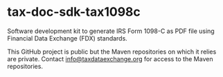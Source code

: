 # tax-doc-sdk-tax1098c

Software development kit to generate IRS Form 1098-C as PDF file using Financial Data Exchange (FDX) standards.

This GitHub project is public but the Maven repositories on which it relies are private. Contact info@taxdataexchange.org for access to the Maven repositories.

